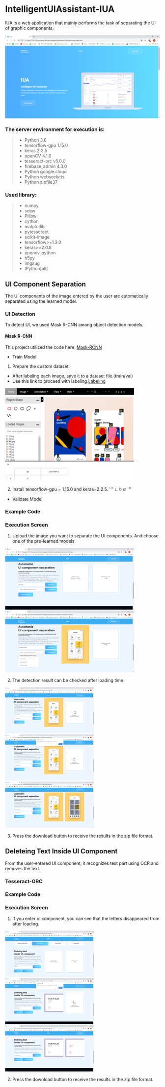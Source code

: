 # IntelligentUIAssistant-IUA
IUA is a web application that mainly performs the task of separating the UI of graphic components.<br>

![main_screen](./image/img1.png)
### The server environment for execution is:<br>
> * Python 3.6<br>
> * tensorflow-gpu 1.15.0<br>
> * keras 2.2.5<br>
> * openCV 4.1.0<br>
> * tesseract-orc v5.0.0<br>
> * firebase_admin 4.3.0<br>
> * Python google.cloud<br>
> * Python websockets<br>
> * Python zipfile37<br>
### Used library:<br>
> * numpy<br>
> * scipy<br>
> * Pillow<br>
> * cython<br>
> * matplotlib<br>
> * pytesseract<br>
> * scikit-image<br>
> * tensorflow>=1.3.0<br>
> * keras>=2.0.8<br>
> * opencv-python<br>
> * h5py<br>
> * imgaug<br>
> * IPython[all]<br>
## UI Component Separation
The UI components of the image entered by the user are automatically separated using the learned model.<br>
### UI Detection<br>
To detect UI, we used Mask R-CNN among object detection models.<br>
#### Mask R-CNN
This project utilized the code here. [Mask-RCNN](https://github.com/matterport/Mask_RCNN)

- Train Model
 1. Prepare the custom dataset.
 - After labeling each image, save it to a dataset file.(train/val)
 - Use this link to proceed with labeling.[Labeling](http://www.robots.ox.ac.uk/~vgg/software/via/via-1.0.6.html)
 
 <img src="./image/img11.PNG" width="420" height="300">
 
 2. Install tensorflow-gpu = 1.15.0 and keras=2.2.5.
 '''
 ㄴㅇㄹ
 '''
  
- Validate Model

### Example Code
### Execution Screen

1. Upload the image you want to separate the UI components. And choose one of the pre-learned models.

<img src="./image/img2.png" width="420" height="200" ><img src="./image/img3.png" width="420" height="200">

2. The detection result can be checked after loading time. 

<img src="./image/img4.png" width="290" height="150"><img src="./image/img5.png" width="290" height="150"><img src="./image/img6.png" width="290" height="150">

3. Press the download button to receive the results in the zip file format.
## Deleteing Text Inside UI Component

From the user-entered UI component, it recognizes text part using OCR and removes the text.<br>

### Tesseract-ORC
### Example Code
### Execution Screen

1. If you enter ui component, you can see that the letters disappeared from  after loading.<br>

<img src="./image/img7.png" width="290" height="150"><img src="./image/img8.png" width="290" height="150"><img src="./image/img9.png" width="290" height="150">

2. Press the download button to receive the results in the zip file format.
